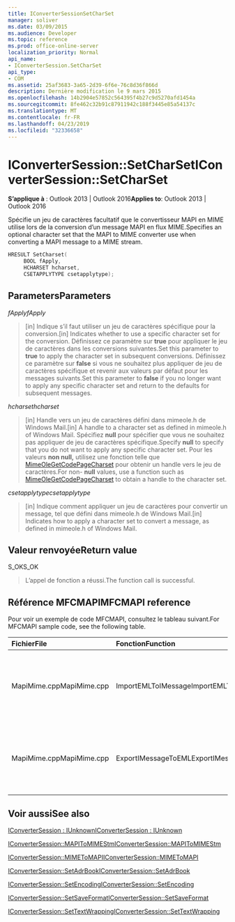 ```yaml
---
title: IConverterSessionSetCharSet
manager: soliver
ms.date: 03/09/2015
ms.audience: Developer
ms.topic: reference
ms.prod: office-online-server
localization_priority: Normal
api_name:
- IConverterSession.SetCharSet
api_type:
- COM
ms.assetid: 25af3683-3a65-2d39-6f6e-76c8d36f866d
description: Dernière modification le 9 mars 2015
ms.openlocfilehash: 14b2904e57852c564395f4b27c9d5270afd1454a
ms.sourcegitcommit: 8fe462c32b91c87911942c188f3445e85a54137c
ms.translationtype: MT
ms.contentlocale: fr-FR
ms.lasthandoff: 04/23/2019
ms.locfileid: "32336658"
---
```

# <a name="iconvertersessionsetcharset"></a><span data-ttu-id="3b65d-103">IConverterSession::SetCharSet</span><span class="sxs-lookup"><span data-stu-id="3b65d-103">IConverterSession::SetCharSet</span></span>

  
  
<span data-ttu-id="3b65d-104">**S’applique à** : Outlook 2013 | Outlook 2016</span><span class="sxs-lookup"><span data-stu-id="3b65d-104">**Applies to**: Outlook 2013 | Outlook 2016</span></span> 
  
<span data-ttu-id="3b65d-105">Spécifie un jeu de caractères facultatif que le convertisseur MAPI en MIME utilise lors de la conversion d’un message MAPI en flux MIME.</span><span class="sxs-lookup"><span data-stu-id="3b65d-105">Specifies an optional character set that the MAPI to MIME converter use when converting a MAPI message to a MIME stream.</span></span>
  
```cpp
HRESULT SetCharset( 
     BOOL fApply, 
     HCHARSET hcharset, 
     CSETAPPLYTYPE csetapplytype); 
```

## <a name="parameters"></a><span data-ttu-id="3b65d-106">Parameters</span><span class="sxs-lookup"><span data-stu-id="3b65d-106">Parameters</span></span>

 <span data-ttu-id="3b65d-107">_fApply_</span><span class="sxs-lookup"><span data-stu-id="3b65d-107">_fApply_</span></span>
  
> <span data-ttu-id="3b65d-108">[in] Indique s’il faut utiliser un jeu de caractères spécifique pour la conversion.</span><span class="sxs-lookup"><span data-stu-id="3b65d-108">[in] Indicates whether to use a specific character set for the conversion.</span></span> <span data-ttu-id="3b65d-109">Définissez ce paramètre sur **true** pour appliquer le jeu de caractères dans les conversions suivantes.</span><span class="sxs-lookup"><span data-stu-id="3b65d-109">Set this parameter to **true** to apply the character set in subsequent conversions.</span></span> <span data-ttu-id="3b65d-110">Définissez ce paramètre sur **false** si vous ne souhaitez plus appliquer de jeu de caractères spécifique et revenir aux valeurs par défaut pour les messages suivants.</span><span class="sxs-lookup"><span data-stu-id="3b65d-110">Set this parameter to **false** if you no longer want to apply any specific character set and return to the defaults for subsequent messages.</span></span> 
    
 <span data-ttu-id="3b65d-111">_hcharset_</span><span class="sxs-lookup"><span data-stu-id="3b65d-111">_hcharset_</span></span>
  
> <span data-ttu-id="3b65d-112">[in] Handle vers un jeu de caractères défini dans mimeole.h de Windows Mail.</span><span class="sxs-lookup"><span data-stu-id="3b65d-112">[in] A handle to a character set as defined in mimeole.h of Windows Mail.</span></span> <span data-ttu-id="3b65d-113">Spécifiez **null** pour spécifier que vous ne souhaitez pas appliquer de jeu de caractères spécifique.</span><span class="sxs-lookup"><span data-stu-id="3b65d-113">Specify **null** to specify that you do not want to apply any specific character set.</span></span> <span data-ttu-id="3b65d-114">Pour les valeurs **non null,** utilisez une fonction telle que [MimeOleGetCodePageCharset](https://msdn.microsoft.com/library/ms714746%28VS.85%29.aspx) pour obtenir un handle vers le jeu de caractères.</span><span class="sxs-lookup"><span data-stu-id="3b65d-114">For non- **null** values, use a function such as [MimeOleGetCodePageCharset](https://msdn.microsoft.com/library/ms714746%28VS.85%29.aspx) to obtain a handle to the character set.</span></span> 
    
 <span data-ttu-id="3b65d-115">_csetapplytype_</span><span class="sxs-lookup"><span data-stu-id="3b65d-115">_csetapplytype_</span></span>
  
> <span data-ttu-id="3b65d-116">[in] Indique comment appliquer un jeu de caractères pour convertir un message, tel que défini dans mimeole.h de Windows Mail.</span><span class="sxs-lookup"><span data-stu-id="3b65d-116">[in] Indicates how to apply a character set to convert a message, as defined in mimeole.h of Windows Mail.</span></span>
    
## <a name="return-value"></a><span data-ttu-id="3b65d-117">Valeur renvoyée</span><span class="sxs-lookup"><span data-stu-id="3b65d-117">Return value</span></span>

<span data-ttu-id="3b65d-118">S_OK</span><span class="sxs-lookup"><span data-stu-id="3b65d-118">S_OK</span></span>
  
> <span data-ttu-id="3b65d-119">L’appel de fonction a réussi.</span><span class="sxs-lookup"><span data-stu-id="3b65d-119">The function call is successful.</span></span>
    
## <a name="mfcmapi-reference"></a><span data-ttu-id="3b65d-120">Référence MFCMAPI</span><span class="sxs-lookup"><span data-stu-id="3b65d-120">MFCMAPI reference</span></span>

<span data-ttu-id="3b65d-121">Pour voir un exemple de code MFCMAPI, consultez le tableau suivant.</span><span class="sxs-lookup"><span data-stu-id="3b65d-121">For MFCMAPI sample code, see the following table.</span></span>
  
|<span data-ttu-id="3b65d-122">**Fichier**</span><span class="sxs-lookup"><span data-stu-id="3b65d-122">**File**</span></span>|<span data-ttu-id="3b65d-123">**Fonction**</span><span class="sxs-lookup"><span data-stu-id="3b65d-123">**Function**</span></span>|<span data-ttu-id="3b65d-124">**Commentaire**</span><span class="sxs-lookup"><span data-stu-id="3b65d-124">**Comment**</span></span>|
|:-----|:-----|:-----|
|<span data-ttu-id="3b65d-125">MapiMime.cpp</span><span class="sxs-lookup"><span data-stu-id="3b65d-125">MapiMime.cpp</span></span>  <br/> |<span data-ttu-id="3b65d-126">ImportEMLToIMessage</span><span class="sxs-lookup"><span data-stu-id="3b65d-126">ImportEMLToIMessage</span></span>  <br/> |<span data-ttu-id="3b65d-127">MFCMAPI utilise MimeToMAPI pour convertir un fichier EML en message MAPI.</span><span class="sxs-lookup"><span data-stu-id="3b65d-127">MFCMAPI uses MimeToMAPI to convert an EML file to a MAPI message.</span></span>  <br/> |
|<span data-ttu-id="3b65d-128">MapiMime.cpp</span><span class="sxs-lookup"><span data-stu-id="3b65d-128">MapiMime.cpp</span></span>  <br/> |<span data-ttu-id="3b65d-129">ExportIMessageToEML</span><span class="sxs-lookup"><span data-stu-id="3b65d-129">ExportIMessageToEML</span></span>  <br/> |<span data-ttu-id="3b65d-130">MFCMAPI utilise MAPIToMIMEStm pour convertir un message MAPI en fichier EML.</span><span class="sxs-lookup"><span data-stu-id="3b65d-130">MFCMAPI uses MAPIToMIMEStm to convert a MAPI message to an EML file.</span></span>  <br/> |
   
## <a name="see-also"></a><span data-ttu-id="3b65d-131">Voir aussi</span><span class="sxs-lookup"><span data-stu-id="3b65d-131">See also</span></span>



[<span data-ttu-id="3b65d-132">IConverterSession : IUnknown</span><span class="sxs-lookup"><span data-stu-id="3b65d-132">IConverterSession : IUnknown</span></span>](iconvertersessioniunknown.md)
  
[<span data-ttu-id="3b65d-133">IConverterSession::MAPIToMIMEStm</span><span class="sxs-lookup"><span data-stu-id="3b65d-133">IConverterSession::MAPIToMIMEStm</span></span>](iconvertersession-mapitomimestm.md)
  
[<span data-ttu-id="3b65d-134">IConverterSession::MIMEToMAPI</span><span class="sxs-lookup"><span data-stu-id="3b65d-134">IConverterSession::MIMEToMAPI</span></span>](iconvertersession-mimetomapi.md)
  
[<span data-ttu-id="3b65d-135">IConverterSession::SetAdrBook</span><span class="sxs-lookup"><span data-stu-id="3b65d-135">IConverterSession::SetAdrBook</span></span>](iconvertersession-setadrbook.md)
  
[<span data-ttu-id="3b65d-136">IConverterSession::SetEncoding</span><span class="sxs-lookup"><span data-stu-id="3b65d-136">IConverterSession::SetEncoding</span></span>](iconvertersession-setencoding.md)
  
[<span data-ttu-id="3b65d-137">IConverterSession::SetSaveFormat</span><span class="sxs-lookup"><span data-stu-id="3b65d-137">IConverterSession::SetSaveFormat</span></span>](iconvertersession-setsaveformat.md)
  
[<span data-ttu-id="3b65d-138">IConverterSession::SetTextWrapping</span><span class="sxs-lookup"><span data-stu-id="3b65d-138">IConverterSession::SetTextWrapping</span></span>](iconvertersession-settextwrapping.md)

